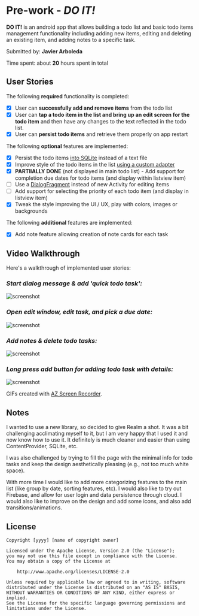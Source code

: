 # Pre-work - *DO IT!*

**DO IT!** is an android app that allows building a todo list and basic todo items management functionality including adding new items, editing and deleting an existing item, and adding notes to a specific task.

Submitted by: **Javier Arboleda**

Time spent: about **20** hours spent in total

## User Stories

The following **required** functionality is completed:

* [x] User can **successfully add and remove items** from the todo list
* [x] User can **tap a todo item in the list and bring up an edit screen for the todo item** and then have any changes to the text reflected in the todo list.
* [x] User can **persist todo items** and retrieve them properly on app restart

The following **optional** features are implemented:

* [x] Persist the todo items [into SQLite](http://guides.codepath.com/android/Persisting-Data-to-the-Device#sqlite) instead of a text file
* [x] Improve style of the todo items in the list [using a custom adapter](http://guides.codepath.com/android/Using-an-ArrayAdapter-with-ListView)
* [x] **PARTIIALLY DONE** (not displayed in main todo list) - Add support for completion due dates for todo items (and display within listview item)
* [ ] Use a [DialogFragment](http://guides.codepath.com/android/Using-DialogFragment) instead of new Activity for editing items
* [ ] Add support for selecting the priority of each todo item (and display in listview item)
* [x] Tweak the style improving the UI / UX, play with colors, images or backgrounds

The following **additional** features are implemented:

* [x] Add note feature allowing creation of note cards for each task

## Video Walkthrough 

Here's a walkthrough of implemented user stories:

### _Start dialog message & add 'quick todo task':_

![screenshot](http://i.imgur.com/vOPQN3i.gif)

### _Open edit window, edit task, and pick a due date:_

![screenshot](http://i.imgur.com/KK1uYeA.gif)

### _Add notes & delete todo tasks:_

![screenshot](http://i.imgur.com/rxF9BGe.gif)

### _Long press add button for adding todo task with details:_

![screenshot](http://i.imgur.com/RXMTLiU.gif)

GIFs created with [AZ Screen Recorder](https://play.google.com/store/apps/details?id=com.hecorat.screenrecorder.free&hl=en).

## Notes

I wanted to use a new library, so decided to give Realm a shot. It was a bit challenging acclimating myself to it, but I am very happy that I used it and now know how to use it. It definitely is much cleaner and easier than using ContentProvider, SQLite, etc.

I was also challenged by trying to fill the page with the minimal info for todo tasks and keep the design aesthetically pleasing (e.g., not too much white space). 

With more time I would like to add more categorizing features to the main list (like group by date, sorting features, etc). I would also like to try out Firebase, and allow for user login and data persistence through cloud. I would also like to improve on the design and add some icons, and also add transitions/animations.

## License

    Copyright [yyyy] [name of copyright owner]

    Licensed under the Apache License, Version 2.0 (the "License");
    you may not use this file except in compliance with the License.
    You may obtain a copy of the License at

        http://www.apache.org/licenses/LICENSE-2.0

    Unless required by applicable law or agreed to in writing, software
    distributed under the License is distributed on an "AS IS" BASIS,
    WITHOUT WARRANTIES OR CONDITIONS OF ANY KIND, either express or implied.
    See the License for the specific language governing permissions and
    limitations under the License.

